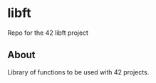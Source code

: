 # libft
Repo for the 42 libft project

## About
Library of functions to be used with 42 projects.
 
